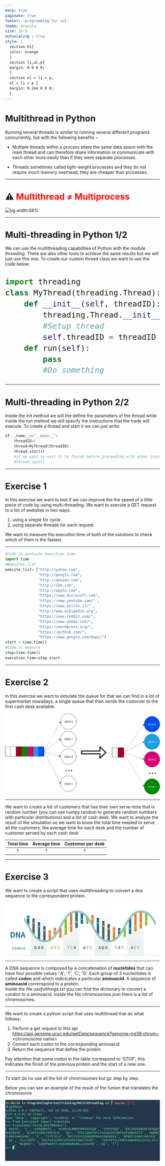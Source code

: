 ```yaml
---
marp: true
paginate: true
footer: 'programming for iot'
theme: dracula
size: 16:9
autoscaling : true
style: |
  section h1{
  color: orange
  }
  section li,ul,p{
  margin: 0 0 0 0;
  }
  section ul > li > p,
  ol > li > p {
  margin: 0.2em 0 0 0;
  }
---
```


# Multithread in Python

Running several threads is similar to running several different programs concurrently, but with the following benefits −

  *  Multiple threads within a process share the same data space with the main thread and can therefore share information or communicate with each other more easily than if they were separate processes.

  *  Threads sometimes called light-weight processes and they do not require much memory overhead; they are cheaper than processes.

---

# :warning: <span style="color:red">Multithread $\neq$ Multiprocess</span>

![bg width:68%](https://miro.medium.com/max/1494/1*6Y7JWcTJUS4v4_CVHx8CCA.png)

---

# Multi-threading in Python 1/2

We can use the multithreading capabilities of Python with the module *threading*. There are also other tools to achieve the same results but we will just use this one.
To create our custom thread class we want to use the code below:
<div style='font-size:30px'>

```python
import threading
class MyThread(threading.Thread):
    def __init__(self, threadID):
        threading.Thread.__init__(self)
        #Setup thread
        self.threadID = threadID
    def run(self):
        pass
        #Do something
```

</div>

---

# Multi-threading in Python 2/2

Inside the init method we will the define the parameters of the thread while inside the run method we will specify the instructions that the trade will execute. To create a thread and start it we can just write:

```python
if __name__=="__main__":
    threadID=1
    thread=MyThread(threadID)
    thread.start()
    #if we want to wait it to finish before proceeding with other instructions we write
    #thread.join()
```
---

# Exercise 1

In this exercise we want to test if we can improve the the speed of a little piece of code by using multi-threading.
We want to execute a GET request to a list of websites in two ways:

   1. using a simple for cycle
   2. using separate threads for each request  
   
We want to measure the execution time of both of the solutions to check which of them is the fastest.

---
```python
#Code to avaluate execution time
import time
#Websites list
website_list= ["http://yahoo.com", 
               "http://google.com",
               "http://amazon.com",
               "http://ibm.com", 
               "http://apple.com",
               "https://www.microsoft.com",
               "https://www.youtube.com/" ,
               "https://www.polito.it/" ,
               "http://www.wikipedia.org",
               "https://www.reddit.com/",
               "https://www.adobe.com/",
               "https://wordpress.org/",
               "https://github.com/",
               "https://www.google.com/maps/"]
start = time.time()
#Code to measure
stop=time.time()
execution_time=stop-start
```
---

# Exercise 2

In this exercise we want to simulate the queue for that we can find in a lot of supermarket nowadays, a single queue that than sends the customer to the first cash desk available.

<div style="text-align:center">

![width:600px](queue.png)
</div>

---

We want to create a list of customers that has their own serve-time that is random number (you can use numpy.random to generate random numbers with particular distributions) and a list of cash desk. 
We want to analyze the result of the simulation so we want to know the total time needed to serve all the customers, the average time for each desk and the number of customer served by each cash desk

<div style='text-align:center;position:center'>

Total time | Average time | Customer per desk
---|---|---
?|?|?|
</div>

---

# Exercise 3

We want to create a script that uses multithreading to convert a dna sequence to the correspondent protein. 

<div style='text-align:center'>

![DNA structure](dnaVisual.png)
</div>

--- 
A DNA sequence is composed by a concatenation of **nucletides** that can have four possible values :'A', 'T', 'C', 'G'. Each group of 3 nucleotides is called **codon** and which indicicates a particular **aminoacid**. A sequence of **aminoacid** correnspond to a protein. 
<br>
Inside the file _usefulthings.txt_ you can find the dictionary to convert a condon to a aminoacid. 
Inside the file _chromosomes.json_ there is a list of chromosomes. 

---

We want to create a python script that uses multithread that do what follows:

   1. Perform a get request to this api  
   https://api.genome.ucsc.edu/getData/sequence?genome=hg38;chrom=<chromosome name\>
   1. Convert each codon to the corresponding aminoacid
   2. Return the sequence that define the protein
    
Pay attention that some codon in the table correspond to 'STOP', this indicates the finish of the previous protein and the start of a new one.

---

To start do no use all the list of chromosomes but go step by step.

Below you can see an example of the result of the funion that translates the chromosome
<div style='text-align:center'>


![width:1000px](example.png)
</div>
